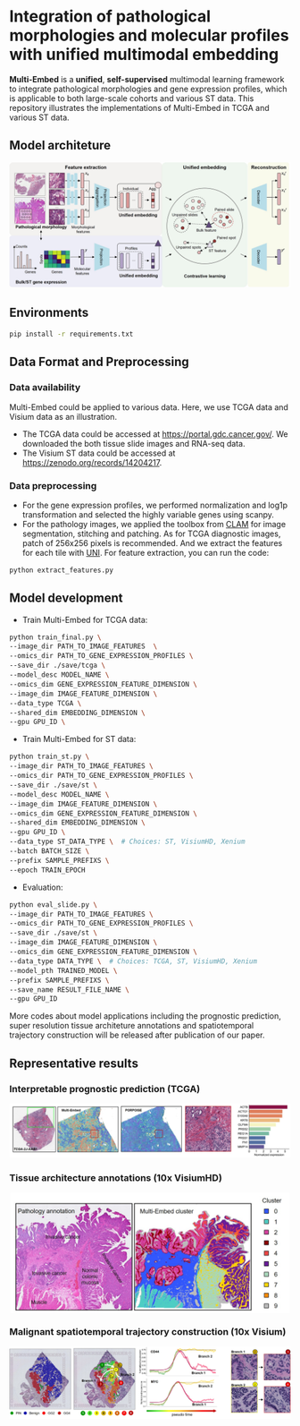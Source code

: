 # Integration of pathological morphologies and molecular profiles with unified multimodal embedding
**Multi-Embed** is a **unified**, **self-supervised** multimodal learning framework to integrate pathological morphologies and gene expression profiles, which is applicable to both large-scale cohorts and various ST data. This repository illustrates the implementations of Multi-Embed in TCGA and various ST data.
## Model architeture
<img src="image/Figure1.jpg">

## Environments
```sh
pip install -r requirements.txt
```

## Data Format and Preprocessing

### Data availability
Multi-Embed could be applied to various data. Here, we use TCGA data and Visium data as an illustration.
* The TCGA data could be accessed at https://portal.gdc.cancer.gov/. We downloaded the both tissue slide images and RNA-seq data.
* The Visium ST data could be accessed at https://zenodo.org/records/14204217.

### Data preprocessing
* For the gene expression profiles, we performed normalization and log1p transformation and selected the highly variable genes using scanpy.
* For the pathology images, we applied the toolbox from [CLAM](https://github.com/mahmoodlab/CLAM) for image segmentation, stitching and patching. As for TCGA diagnostic images, patch of 256x256 pixels is recommended. And we extract the features for each tile with [UNI](https://huggingface.co/MahmoodLab/UNI). For feature extraction, you can run the code:
```sh
python extract_features.py
```

## Model development
* Train Multi-Embed for TCGA data:
```sh
python train_final.py \
--image_dir PATH_TO_IMAGE_FEATURES  \
--omics_dir PATH_TO_GENE_EXPRESSION_PROFILES \
--save_dir ./save/tcga \
--model_desc MODEL_NAME \
--omics_dim GENE_EXPRESSION_FEATURE_DIMENSION \
--image_dim IMAGE_FEATURE_DIMENSION \
--data_type TCGA \
--shared_dim EMBEDDING_DIMENSION \
--gpu GPU_ID \
```
* Train Multi-Embed for ST data:
```sh
python train_st.py \
--image_dir PATH_TO_IMAGE_FEATURES \
--omics_dir PATH_TO_GENE_EXPRESSION_PROFILES \
--save_dir ./save/st \
--model_desc MODEL_NAME \
--image_dim IMAGE_FEATURE_DIMENSION \
--omics_dim GENE_EXPRESSION_FEATURE_DIMENSION \
--shared_dim EMBEDDING_DIMENSION \
--gpu GPU_ID \
--data_type ST_DATA_TYPE \  # Choices: ST, VisiumHD, Xenium
--batch BATCH_SIZE \
--prefix SAMPLE_PREFIXS \
--epoch TRAIN_EPOCH
```
* Evaluation:
```sh
python eval_slide.py \      
--image_dir PATH_TO_IMAGE_FEATURES \               
--omics_dir PATH_TO_GENE_EXPRESSION_PROFILES \
--save_dir ./save/st \
--image_dim IMAGE_FEATURE_DIMENSION \
--omics_dim GENE_EXPRESSION_FEATURE_DIMENSION \
--data_type DATA_TYPE \  # Choices: TCGA, ST, VisiumHD, Xenium 
--model_pth TRAINED_MODEL \
--prefix SAMPLE_PREFIXS \       
--save_name RESULT_FILE_NAME \                 
--gpu GPU_ID
```
More codes about model applications including the prognostic prediction, super resolution tissue architeture annotations and spatiotemporal trajectory construction will be released after publication of our paper.

## Representative results

### Interpretable prognostic prediction (TCGA)
<img src="image/prog.jpg">

### Tissue architecture annotations (10x VisiumHD)
<div align = center>
  <img src="image/TissueArchitecture.jpg" alt="Image" width="500" style="display: block; margin: auto auto;">
</div>

### Malignant spatiotemporal trajectory construction (10x Visium)
<img src="image/traj.jpg">